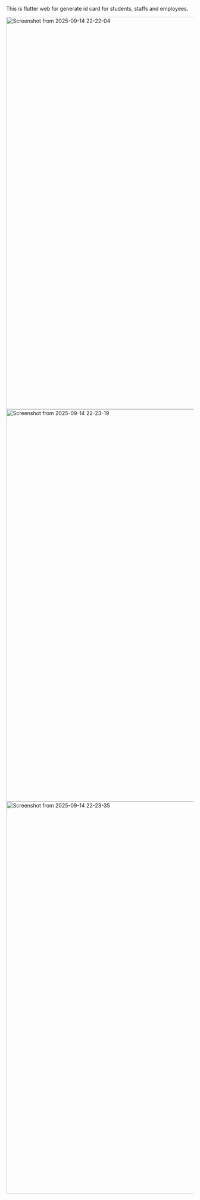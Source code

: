 This is flutter web for generate id card for students, staffs and employees.

<img width="1916" height="1054" alt="Screenshot from 2025-09-14 22-22-04" src="https://github.com/user-attachments/assets/d8618073-cbd5-49f8-be9b-505f3bf24b08" />

<img width="1916" height="1054" alt="Screenshot from 2025-09-14 22-23-19" src="https://github.com/user-attachments/assets/036486cb-f809-4c62-a26b-b9d5a47409ae" />

<img width="1916" height="1054" alt="Screenshot from 2025-09-14 22-23-35" src="https://github.com/user-attachments/assets/8787cbdf-7de8-4c4c-9168-93a3a9c7b329" />


